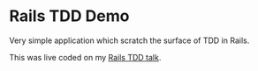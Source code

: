 # Rails TDD Demo

Very simple application which scratch the surface of TDD in Rails.

This was live coded on my [Rails TDD talk](../blob/master/rails-tdd.html).
